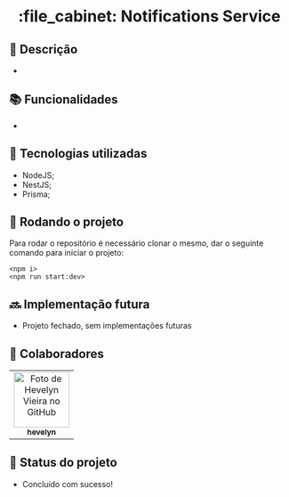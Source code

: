 <h1 align="center">:file_cabinet: Notifications Service </h1>

## :memo: Descrição
* 

## :books: Funcionalidades
*

## :wrench: Tecnologias utilizadas
* NodeJS;
* NestJS;
* Prisma;

## :rocket: Rodando o projeto
Para rodar o repositório é necessário clonar o mesmo, dar o seguinte comando para iniciar o projeto:
```
<npm i>
<npm run start:dev>
```

## :soon: Implementação futura
* Projeto fechado, sem implementações futuras

## :handshake: Colaboradores
<table>
  <tr>
    <td align="center">
      <a href="https://github.com/hevelyn">
        <img src="https://avatars.githubusercontent.com/u/66382394?v=4" width="100px;" alt="Foto de Hevelyn Vieira no GitHub"/><br>
        <sub>
          <b>hevelyn</b>
        </sub>
      </a>
    </td>
  </tr>
</table>

## :dart: Status do projeto
* Concluído com sucesso!
